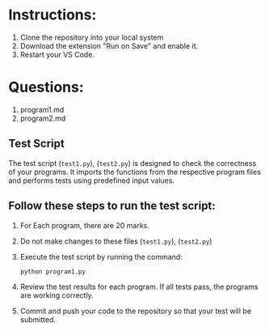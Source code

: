 # Instructions:
1. Clone the repository into your local system
2. Download the extension "Run on Save" and enable it.
3. Restart your VS Code.

# Questions:

1. program1.md
2. program2.md


## Test Script

The test script (`test1.py`), (`test2.py`) is designed to check the correctness of your programs. It imports the functions from the respective program files and performs tests using predefined input values.

## Follow these steps to run the test script:

1. For Each program, there are 20 marks.
2. Do not make changes to these files (`test1.py`), (`test2.py`)
3. Execute the test script by running the command:

    ```bash
    python program1.py
    
    ```

5. Review the test results for each program. If all tests pass, the programs are working correctly.
6. Commit and push your code to the repository so that your test will be submitted.



